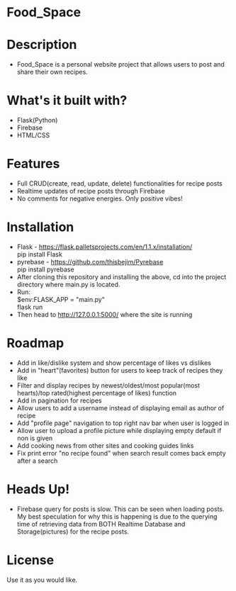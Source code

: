 # Food_Space

# Description
  - Food_Space is a personal website project that allows users to post and share their own recipes.

# What's it built with?
  - Flask(Python)
  - Firebase
  - HTML/CSS
  
# Features
 - Full CRUD(create, read, update, delete) functionalities for recipe posts
 - Realtime updates of recipe posts through Firebase
 - No comments for negative energies. Only positive vibes!
 
# Installation
  - Flask - https://flask.palletsprojects.com/en/1.1.x/installation/  
pip install Flask
  - pyrebase - https://github.com/thisbejim/Pyrebase  
pip install pyrebase
 - After cloning this repository and installing the above, cd into the project directory where main.py is located.
 - Run:  
  $env:FLASK_APP = "main.py"   
  flask run
 - Then head to http://127.0.0.1:5000/ where the site is running

# Roadmap
 -  Add in like/dislike system and show percentage of likes vs dislikes
 -  Add in "heart"(favorites) button for users to keep track of recipes they like
 -  Filter and display recipes by newest/oldest/most popular(most hearts)/top rated(highest percentage of likes) function
 -  Add in pagination for recipes
 -  Allow users to add a username instead of displaying email as author of recipe
 -  Add "profile page" navigation to top right nav bar when user is logged in
 -  Allow user to upload a profile picture while displaying empty default if non is given
 -  Add cooking news from other sites and cooking guides links
 -  Fix print error "no recipe found" when search result comes back empty after a search

# Heads Up!
 - Firebase query for posts is slow. This can be seen when loading posts. My best speculation for why this is happening is due to the querying time of retrieving data from BOTH Realtime Database and Storage(pictures) for the recipe posts.

# License
Use it as you would like. 


[//]: # (These are reference links used in the body of this note and get stripped out when the markdown processor does its job. There is no need to format nicely because it shouldn't be seen. Thanks SO - http://stackoverflow.com/questions/4823468/store-comments-in-markdown-syntax)


   [dill]: <https://github.com/joemccann/dillinger>
   [git-repo-url]: <https://github.com/joemccann/dillinger.git>
   [john gruber]: <http://daringfireball.net>
   [df1]: <http://daringfireball.net/projects/markdown/>
   [markdown-it]: <https://github.com/markdown-it/markdown-it>
   [Ace Editor]: <http://ace.ajax.org>
   [node.js]: <http://nodejs.org>
   [Twitter Bootstrap]: <http://twitter.github.com/bootstrap/>
   [jQuery]: <http://jquery.com>
   [@tjholowaychuk]: <http://twitter.com/tjholowaychuk>
   [express]: <http://expressjs.com>
   [AngularJS]: <http://angularjs.org>
   [Gulp]: <http://gulpjs.com>

   [PlDb]: <https://github.com/joemccann/dillinger/tree/master/plugins/dropbox/README.md>
   [PlGh]: <https://github.com/joemccann/dillinger/tree/master/plugins/github/README.md>
   [PlGd]: <https://github.com/joemccann/dillinger/tree/master/plugins/googledrive/README.md>
   [PlOd]: <https://github.com/joemccann/dillinger/tree/master/plugins/onedrive/README.md>
   [PlMe]: <https://github.com/joemccann/dillinger/tree/master/plugins/medium/README.md>
   [PlGa]: <https://github.com/RahulHP/dillinger/blob/master/plugins/googleanalytics/README.md>
